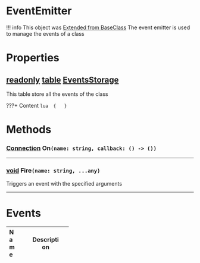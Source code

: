 # EventEmitter
!!! info 
	 This object was [Extended from BaseClass](BaseClass.md)
The event emitter is used to manage the events of a class
	 
 
# Properties

## [readonly](readonly.md) [table](table.md) <u>EventsStorage</u> 
This table store all the events of the class
 
???+ Content 
	```lua 
	{ 	} 
	```


# Methods

### [Connection](Connection.md) On`(name: string, callback: () -> ())` 

___
### [void](https://create.roblox.com/docs/scripting/luau/nil) Fire`(name: string, ...any)` 
Triggers an event with the specified arguments
	
___

# Events
|<div style="width:20%; max-size: 20%">Name</div>|<div style="width:80%; max-size: 80%">Description</div>|
|---|---|



